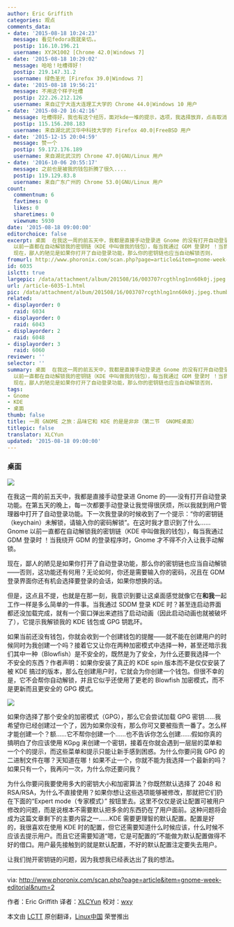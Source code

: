 ```yaml
---
author: Eric Griffith
categories: 观点
comments_data:
- date: '2015-08-18 10:24:23'
  message: 看见fedora我就亲切。。
  postip: 116.10.196.21
  username: XYJK1002 [Chrome 42.0|Windows 7]
- date: '2015-08-18 10:29:02'
  message: 哈哈！吐槽得好！
  postip: 219.147.31.2
  username: 绿色圣光 [Firefox 39.0|Windows 7]
- date: '2015-08-18 19:56:21'
  message: 不用这个样子吐槽
  postip: 222.26.212.126
  username: 来自辽宁大连大连理工大学的 Chrome 44.0|Windows 10 用户
- date: '2015-08-20 16:42:16'
  message: 吐槽得好，我也有这个经历，面对kde一堆的提示，选项，我选择放弃，点击取消不创建钱包了
  postip: 115.156.208.183
  username: 来自湖北武汉华中科技大学的 Firefox 40.0|FreeBSD 用户
- date: '2015-12-15 20:04:59'
  message: 赞一个
  postip: 59.172.176.189
  username: 来自湖北武汉的 Chrome 47.0|GNU/Linux 用户
- date: '2016-10-06 20:55:17'
  message: 之前也是被我的钱包折腾了很久....
  postip: 119.129.83.8
  username: 来自广东广州的 Chrome 53.0|GNU/Linux 用户
count:
  commentnum: 6
  favtimes: 0
  likes: 0
  sharetimes: 0
  viewnum: 5930
date: '2015-08-18 09:00:00'
editorchoice: false
excerpt: 桌面  在我这一周的前五天中，我都是直接手动登录进 Gnome 的没有打开自动登录功能。在第五天的晚上，每一次都要手动登录让我觉得很厌烦，所以我就到用户管理器中打开了自动登录功能。下一次我登录的时候收到了一个提示：你的密钥链（keychain）未解锁，请输入你的密码解锁。在这时我才意识到了什么Gnome
  以前一直都在自动解锁我的密钥链（KDE 中叫做我的钱包），每当我通过 GDM 登录时 ！当我绕开 GDM 的登录程序时，Gnome 才不得不介入让我手动解锁。
  现在，鄙人的陋见是如果你打开了自动登录功能，那么你的密钥链也应当自动解锁否则，
fromurl: http://www.phoronix.com/scan.php?page=article&item=gnome-week-editorial&num=2
id: 6035
islctt: true
largepic: /data/attachment/album/201508/16/003707rcgthlng1nn60k0j.jpeg
url: /article-6035-1.html
pic: /data/attachment/album/201508/16/003707rcgthlng1nn60k0j.jpeg.thumb.jpg
related:
- displayorder: 0
  raid: 6034
- displayorder: 0
  raid: 6043
- displayorder: 2
  raid: 6048
- displayorder: 3
  raid: 6060
reviewer: ''
selector: ''
summary: 桌面  在我这一周的前五天中，我都是直接手动登录进 Gnome 的没有打开自动登录功能。在第五天的晚上，每一次都要手动登录让我觉得很厌烦，所以我就到用户管理器中打开了自动登录功能。下一次我登录的时候收到了一个提示：你的密钥链（keychain）未解锁，请输入你的密码解锁。在这时我才意识到了什么Gnome
  以前一直都在自动解锁我的密钥链（KDE 中叫做我的钱包），每当我通过 GDM 登录时 ！当我绕开 GDM 的登录程序时，Gnome 才不得不介入让我手动解锁。
  现在，鄙人的陋见是如果你打开了自动登录功能，那么你的密钥链也应当自动解锁否则，
tags:
- Gnome
- KDE
- 桌面
thumb: false
title: 一周 GNOME 之旅：品味它和 KDE 的是是非非（第二节  GNOME桌面）
titlepic: false
translator: XLCYun
updated: '2015-08-18 09:00:00'
---
```


### 桌面


![](/data/attachment/album/201508/16/003707rcgthlng1nn60k0j.jpeg)


在我这一周的前五天中，我都是直接手动登录进 Gnome 的——没有打开自动登录功能。在第五天的晚上，每一次都要手动登录让我觉得很厌烦，所以我就到用户管理器中打开了自动登录功能。下一次我登录的时候收到了一个提示：“你的密钥链（keychain）未解锁，请输入你的密码解锁”。在这时我才意识到了什么……Gnome 以前一直都在自动解锁我的密钥链（KDE 中叫做我的钱包），每当我通过 GDM 登录时 ！当我绕开 GDM 的登录程序时，Gnome 才不得不介入让我手动解锁。


现在，鄙人的陋见是如果你打开了自动登录功能，那么你的密钥链也应当自动解锁——否则，这功能还有何用？无论如何，你还是需要输入你的密码，况且在 GDM 登录界面你还有机会选择要登录的会话，如果你想换的话。


但是，这点且不提，也就是在那一刻，我意识到要让这桌面感觉就像它在**和我**一起工作一样是多么简单的一件事。当我通过 SDDM 登录 KDE 时？甚至连启动界面都还没加载完成，就有一个窗口弹出来遮挡了启动动画（因此启动动画也就被破坏了），它提示我解锁我的 KDE 钱包或 GPG 钥匙环。


如果当前还没有钱包，你就会收到一个创建钱包的提醒——就不能在创建用户的时候同时为我创建一个吗？接着它又让你在两种加密模式中选择一种，甚至还暗示我们其中一种（Blowfish）是不安全的，既然是为了安全，为什么还要我选择一个不安全的东西？作者声明：如果你安装了真正的 KDE spin 版本而不是仅仅安装了被 KDE 搞过的版本，那么在创建用户时，它就会为你创建一个钱包。但很不幸的是，它不会帮你自动解锁，并且它似乎还使用了更老的 Blowfish 加密模式，而不是更新而且更安全的 GPG 模式。


![](/data/attachment/album/201508/16/003718lkfrtri55strkrwd.jpeg)


如果你选择了那个安全的加密模式（GPG），那么它会尝试加载 GPG 密钥……我希望你已经创建过一个了，因为如果你没有，那么你可又要被指责一番了。怎么样才能创建一个？额……它不帮你创建一个……也不告诉你怎么创建……假如你真的搞明白了你应该使用 KGpg 来创建一个密钥，接着在你就会遇到一层层的菜单和一个个的提示，而这些菜单和提示只能让新手感到困惑。为什么你要问我 GPG 的二进制文件在哪？天知道在哪！如果不止一个，你就不能为我选择一个最新的吗？如果只有一个，我再问一次，为什么你还要问我？


为什么你要问我要使用多大的密钥大小和加密算法？你既然默认选择了 2048 和 RSA/RSA，为什么不直接使用？如果你想让这些选项能够被修改，那就把它们扔在下面的“Expert mode（专家模式）” 按钮里去。这里不仅仅是说让配置可被用户修改的问题，而是说根本不需要默认把多余的东西扔在了用户面前。这种问题将会成为这篇文章剩下的主要内容之一……KDE 需要更理智的默认配置。配置是好的，我很喜欢在使用 KDE 时的配置，但它还需要知道什么时候应该，什么时候不应该去提示用户。而且它还需要知道“嗯，它是可配置的”不能做为默认配置做得不好的借口。用户最先接触到的就是默认配置，不好的默认配置注定要失去用户。


让我们抛开密钥链的问题，因为我想我已经表达出了我的想法。




---


via: <http://www.phoronix.com/scan.php?page=article&item=gnome-week-editorial&num=2>


作者：Eric Griffith 译者：[XLCYun](https://github.com/XLCYun) 校对：[wxy](https://github.com/wxy)


本文由 [LCTT](https://github.com/LCTT/TranslateProject) 原创翻译，[Linux中国](https://linux.cn/) 荣誉推出